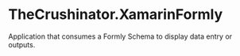 # TheCrushinator.XamarinFormly

Application that consumes a Formly Schema to display data entry or outputs.
